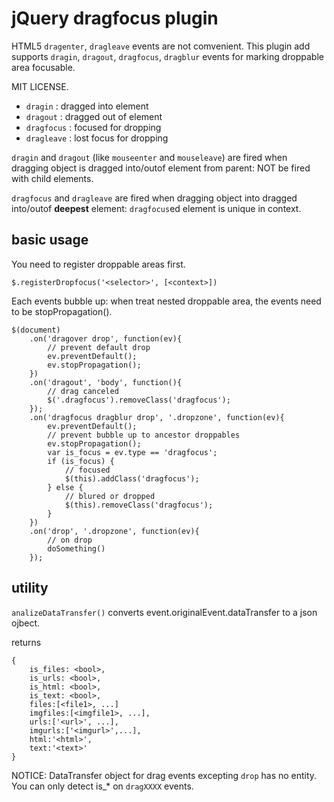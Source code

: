 jQuery dragfocus plugin
=======================

HTML5 `dragenter`, `dragleave` events are not comvenient.
This plugin add supports `dragin`, `dragout`, `dragfocus`, `dragblur` events for marking droppable area focusable.

MIT LICENSE.

- `dragin` : dragged into element
- `dragout` : dragged out of element
- `dragfocus` : focused for dropping
- `dragleave` : lost focus for dropping

`dragin` and `dragout` (like `mouseenter` and `mouseleave`) are fired when dragging object is dragged into/outof element from parent: NOT be fired with child elements.

`dragfocus` and `dragleave` are fired when dragging object into dragged into/outof **deepest** element: `dragfocus`ed element is unique in context.

## basic usage

You need to register droppable areas first.

	$.registerDropfocus('<selector>', [<context>])

Each events bubble up: when treat nested droppable area, the events need to be stopPropagation().

	$(document)
		.on('dragover drop', function(ev){
			// prevent default drop
			ev.preventDefault();
			ev.stopPropagation();
		})
		.on('dragout', 'body', function(){
			// drag canceled
			$('.dragfocus').removeClass('dragfocus');
		});
		.on('dragfocus dragblur drop', '.dropzone', function(ev){
			ev.preventDefault();
			// prevent bubble up to ancestor droppables
			ev.stopPropagation();
			var is_focus = ev.type == 'dragfocus';
			if (is_focus) {
				// focused
				$(this).addClass('dragfocus');
			} else {
				// blured or dropped
				$(this).removeClass('dragfocus');
			}
		})
		.on('drop', '.dropzone', function(ev){
			// on drop
			doSomething()
		});

## utility

`analizeDataTransfer()` converts event.originalEvent.dataTransfer to a json ojbect.

returns

	{
		is_files: <bool>,
		is_urls: <bool>,
		is_html: <bool>,
		is_text: <bool>,
		files:[<file1>, ...]
		imgfiles:[<imgfile1>, ...],
		urls:['<url>', ...],
		imgurls:['<imgurl>',...],
		html:'<html>',
		text:'<text>'
	}

NOTICE: DataTransfer object for drag events excepting `drop` has no entity. You can only detect is_* on `dragXXXX` events.

